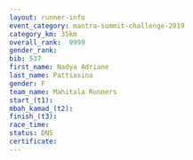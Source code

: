 ```yaml
---
layout: runner-info 
event_category: mantra-summit-challenge-2019 
category_km: 35km 
overall_rank:  9999
gender_rank: 
bib: 537
first_name: Nadya Adriane
last_name: Pattiasina
gender: F
team_name: Mahitala Runners
start_(t1): 
mbah_kamad_(t2): 
finish_(t3): 
race_time: 
status: DNS
certificate: 
---
```

